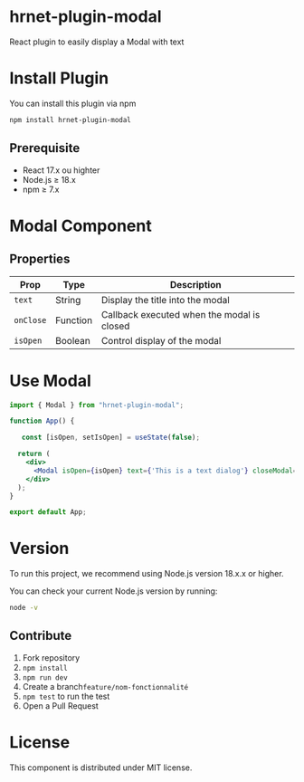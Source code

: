 # hrnet-plugin-modal

React plugin to easily display a Modal with text

# Install Plugin

You can install this plugin via npm

```sh
npm install hrnet-plugin-modal
```
## Prerequisite

- React 17.x ou highter
- Node.js ≥ 18.x
- npm ≥ 7.x

# Modal Component

## Properties

| Prop          | Type     | Description                                |
|---------------|----------|--------------------------------------------|
| `text`        | String   | Display the title into the modal           |
| `onClose`     | Function | Callback executed when the modal is closed |
| `isOpen`      | Boolean  | Control display of the modal               |

# Use Modal

```jsx
import { Modal } from "hrnet-plugin-modal";

function App() {

   const [isOpen, setIsOpen] = useState(false);

  return (
    <div>
      <Modal isOpen={isOpen} text={'This is a text dialog'} closeModal={() => setIsOpen(false)}/>
    </div>
  );
}

export default App;
```

# Version

To run this project, we recommend using Node.js version 18.x.x or higher.

You can check your current Node.js version by running:

```sh
node -v
```

## Contribute

1. Fork repository
2. `npm install`  
3. `npm run dev`  
4. Create a branch`feature/nom-fonctionnalité`  
5. `npm test` to run the test
6. Open a Pull Request  

# License

This component is distributed under MIT license.